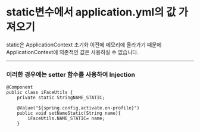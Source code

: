 # static변수에서 application.yml의 값 가져오기

static은 ApplicationContext 초기화 이전에 메모리에 올라가기 때문에 ApplicationContext에 의존적인 값은 사용하실 수 없습니다. 

---

### 이러한 경우에는 setter 함수를 사용하여 Injection

````
@Component
public class iFaceUtils {
    private static StringNAME_STATIC;

    @Value("${spring.config.activate.on-profile}")
    public void setNameStatic(String name){
        iFaceUtils.NAME_STATIC= name;
    }
````